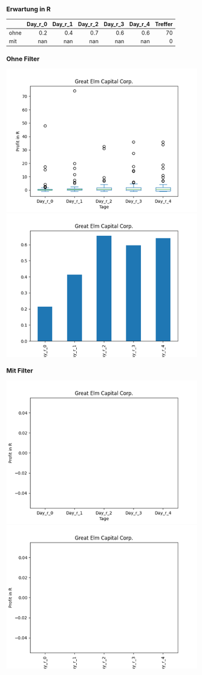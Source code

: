 ### Erwartung in R
|      |   Day_r_0 |   Day_r_1 |   Day_r_2 |   Day_r_3 |   Day_r_4 |   Treffer |
|:-----|----------:|----------:|----------:|----------:|----------:|----------:|
| ohne |       0.2 |       0.4 |       0.7 |       0.6 |       0.6 |        70 |
| mit  |     nan   |     nan   |     nan   |     nan   |     nan   |         0 |

### Ohne Filter
![image info](./data/GECC_box_all.png)
![image info](./data/GECC_median_all.png)

### Mit Filter
![image info](./data/GECC_box_filtered.png)
![image info](./data/GECC_median_filtered.png)